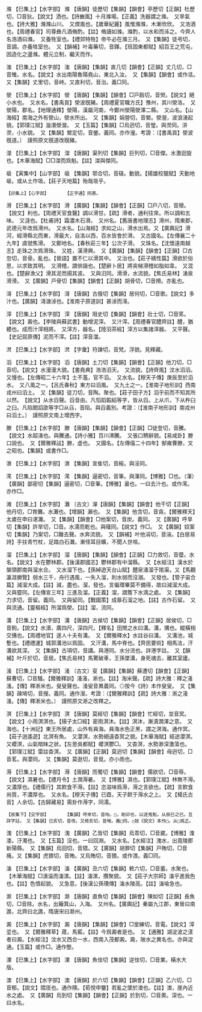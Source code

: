 <!-- { "loadSidebar": true } -->
滌	【巳集上】【水字部】	滌	【唐韻】徒歷切【集韻】【韻會】亭歷切【正韻】杜歷切，□音狄。【說文】洒也。【詩豳風】十月滌場。【正義】洗器謂之滌。　又旱氣也。【詩大雅】滌滌山川。　又煗風也。【歲華紀麗】風惟滌滌，木漸欣欣。　又浩酒也。【周禮春官】司尊彝凡酒脩酌。【註】脩讀如滌。滌酌，以水和而泲之。今齊人名浩酒曰滌。　又養牲室也。【禮郊特牲】帝牛必在滌三月。　又【集韻】徒弔切，音調。亦養牲室也。　又【韻補】叶毒藥切，音鐸。【班固東都賦】紹百王之荒屯，因造化之盪滌。體元立制，繼天而作。 

滍	【巳集上】【水字部】	滍	【唐韻】【集韻】直几切【韻會】【正韻】丈几切，□音雉。水名。【說文】水出南陽魯陽堯山，東北入汝。　又【集韻】【韻會】或作泜。　又【集韻】丈里切，音峙。又直利切，音治。義□同。

滎	【巳集上】【水字部】	滎	【唐韻】【集韻】【韻會】□戸扃切，音熒。【說文】絕小水也。　又水名。【書禹貢】滎波旣豬。【周禮夏官職方氏】豫州，其川滎洛。　又滎陽，郡名。【地理通釋】滎陽，漢屬河南，今鄭州滎陽滎澤二縣。　又山名。【山海經】南海之外有滎山，滎水所出。　又【集韻】娟營切，音縈。滎瀯，波浪湧起貌。【郭璞江賦】漩澴滎瀯。　又【玉篇】【集韻】□烏迥切，音瑩。與濙同。汫濙，小水貌。　又【集韻】縈定切，音鎣。義同。亦作瀅。考證：〔【書禹貢】滎波旣道。〕　謹照原文旣道改旣豬。 

滐	【巳集上】【水字部】	滐	【唐韻】渠列切【集韻】巨列切，□音傑。水激迴旋也。【木華海賦】□□滐而爲魁。【註】滐與傑同。

岋	【寅集中】【山字部】	岋	【集韻】鄂合切，音砐。動貌。【揚雄校獵賦】天動地岋。或从土作圾。【莊子天地篇】殆哉圾乎。

	【卯集上】【心字部】		【正字通】同惎。

滑	【巳集上】【水字部】	滑	【廣韻】【集韻】【韻會】【正韻】□戸八切，音猾。【說文】利也。【周禮天官食醫】調以滑甘。【疏】滑者，通利往來。所以調和五味。　又澾也。【杜甫詩】霜濃木石滑。　又州名。【舊唐書地理志】滑州，隋東郡，武德元年改爲滑州。　又水名。【山海經】求如之山，滑水出焉。又【廣輿記】滑河，經滑縣北而東，滑最大，自洛以西，百水皆會於滑。　又古國名。【左傳襄二十九年】虞虢焦滑。　又鄭地名。【春秋莊三年】公次子滑。　又珠名。【沈懷遠南越志】走珠之次爲滑珠。　又姓，漢滑興。　又【廣韻】【集韻】【韻會】【正韻】□古忽切，音骨。亂也。【晉語】置不仁以滑其中。　又治也。【莊子繕性篇】滑欲於俗思，以求致其明。　又滑稽，謂俳諧也。【楚辭卜居】將突梯滑稽如脂如韋。　又混也。【楚辭漁父】滑其泥而揚其波。　又與汨同。滑滑，水流貌。【焦氏易林】湧泉滑滑。　又【廣韻】戸骨切【集韻】【韻會】【正韻】胡骨切，□音搰。亦亂也。

滒	【巳集上】【水字部】	滒	【唐韻】古俄切【集韻】居何切，□音歌。【說文】多汁也。【廣韻】滒溏淖也。【淮南子原道訓】甚淖而滒。

滓	【巳集上】【水字部】	滓	【唐韻】阻史切【集韻】【韻會】壯士切，□音笫。【說文】澱也。【李陵與蘇武書】動增泥滓。　又汁滓。【周禮春官醴齊註】醴，猶體也。成而汁滓相將。　又滓方，器名。【陸羽茶經】滓方以集諸滓器。　又平聲。【史記屈原傳】泥而不滓。【註】滓音湽。

滼	【巳集上】【水字部】	滼	【字彙】符諫切，音梵。浮貌。見釋藏。

滔	【巳集上】【水字部】	滔	【唐韻】土刀切【集韻】【韻會】【正韻】他刀切，□音叨。【說文】水漫漫大貌。【書堯典】浩浩滔天。　又流貌。【詩齊風】汶水滔滔。　又慢也。【左傳昭二十六年】士不濫，官不滔。　又水名。【穆天子傳】庚辰至於滔水。　又八風之一。【呂氏春秋】東方曰滔風。　又九土之一。【淮南子地形訓】西南戎州曰滔土。　又【集韻】徒刀切，音陶。聚也。【莊子田子方】滔乎前而不知其所以然。　【說文】从水舀聲。舀音由。凡慆蹈韜縚等字，皆从舀。上从爪，下从杵臼之臼。凡陷閻諂欿等字□从臽，音陷。與舀義別。考證：〔【淮南子地形訓】南戎州曰滔土。〕　謹照原文南上增西字。 

滕	【巳集上】【水字部】	滕	【唐韻】【集韻】【韻會】【正韻】□徒登切，音騰。【說文】水超湧也。與騰通。【詩小雅】百川沸騰。　又張口騁辭貌。【易咸卦】滕口說也。　又【爾雅釋詁】滕，虛也。　又國名。【左傳僖二十四年】郜雍曹滕，文之昭也。【集韻】或書作□。

滖	【巳集上】【水字部】	滖	【集韻】宣隹切，音綏。與浽同。

滗	【巳集上】【水字部】	滗	【集韻】逼密切，音筆。與潷同。【博雅】□也。（潷）【廣韻】鄙密切【集韻】逼密切，□音筆。【博雅】盝也。一曰去汁也。或作滗。亦作□。

滩	【巳集上】【水字部】	灘	〔古文〕潬【唐韻】【集韻】【韻會】他干切【正韻】他丹切，□育攤。水灘也。【增韻】瀨也。　又【集韻】他含切，音貪。【爾雅釋天】太歲在申曰涒灘。　又【集韻】【韻會】□他案切，音炭。義同。　又【廣韻】呼旱切【集韻】許旱切，□音。水濡而乾也。與暵同。【說文】作□。　又【廣韻】奴案切【集韻】乃案切，□難去聲。水奔流貌。　又【韻補】叶他涓切，音湍。【白居易詩】手拄靑竹杖，足踏白石灘。漸怪耳目曠，不聞人世喧。

溜	【巳集上】【水字部】	溜	【唐韻】【集韻】【韻會】【正韻】□力救切，音霤。水名。【說文】水在鬱林郡。【後漢郡國志】鬱林郡有中溜縣。　又【水經注】漢水於槃頭郡南與溜水合。　又水溜下也。【孫綽遊天台山賦】醴泉涌溜于隂渠。又【馬觀瀛涯勝覽】弱水三千，舟行遇風，一失入溜，則水弱而沒溺。　又發也。【管子宙合篇】減溜大成。【註】減，盡也。溜，發也。言徧環畢莫不備得，故曰減溜大成。　又與霤同。【左傳宣三年】三進及溜。【正義】溜，謂簷下水滴之處。　又【集韻】力求切，音留。義同。　又與留同。【戰國策】成皋石溜之地。【註】古作石留。　又與流通。【靈樞經】所溜爲滎。【註】溜，流同。

溝	【巳集上】【水字部】	溝	【唐韻】古侯切【集韻】【韻會】【正韻】居侯切，□音鉤。【說文】水瀆，廣四尺，深四尺。【釋名】田閒之水曰溝。溝，搆也。縱橫相交搆也。【周禮地官】遂人十夫有溝。　又【爾雅釋水】水註谷曰溝。　又溝池，城塹也。【禮禮運】城郭溝池以爲固。　又汗溝，馬中脊也。【齊民要術】相馬法，汗溝欲其深。　又【集韻】古項切，音講。與港同。水分流也。詳港字註。　又【韻補】叶斤於切，音居。【焦氏易林】馬驚破車，王孫墜溝，身死魂去，離其室廬。

溞	【巳集上】【水字部】	溞	〔古文〕叜【廣韻】【集韻】蘇遭切【韻會】【正韻】蘇曹切，□音騷。【爾雅釋訓】溞溞，淅也。【註】淘米聲。【疏】詩大雅：釋之溞溞。【傳】釋淅米也。叟叟聲也。溞叟音異義同。◎按今《詩》本作叟叟。　又【集韻】疎鳩切，音搜。義同。通作溲。考證：〔【爾雅釋訓】【疏】詩大雅：淅之溞溞。【傳】釋淅米也。〕　謹照原文淅之改釋之。 

溟	【巳集上】【水字部】	溟	【唐韻】莫經切【集韻】【韻會】忙經切，並音冥。【說文】小雨溟溟也。【揚子太□經】密雨溟沐。【註】溟沐，漸漬潤澤之意。　又海也。【十洲記】東王所居處，山外有員海。員海水色正黑，謂之溟海。通作冥。【莊子逍遙遊】北溟有魚。　又瀴溟，水勢絕遠杳冥之貌。【木華海賦】經途瀴溟。　又巊溟，山氣暗昧之狀。【左思吳都賦】巊溟鬱□。　又杳溟，水勢渺深激蕩也。【郭璞江賦】雷註杳溟。　又【廣韻】【正韻】莫迥切【集韻】【韻會】母迥切，□音茗。與瀴同。　又【集韻】莫逖切，音覓。亦小雨也。

溽	【巳集上】【水字部】	溽	【唐韻】而蜀切【集韻】【韻會】儒欲切，□音辱。【說文】濕暑也。【禮月令】土潤溽暑。　又【博雅】濕也。【郭璞江賦】林無不溽。　又濃厚也。【禮儒行】其飮食不溽。【註】恣滋味爲溽，溽之言欲也。【疏】言飮食尚質，不濃厚也。　又水名。【穆天子傳】已酉，天子飮于溽水之上。　又【楊氏古音】人余切。【古歸藏易】需卦作溽字，同濡。

	【辰集下】【殳字部】		【集韻】呼來切，音咍。□，剛卯也，以逐鬼鬽。从辰巳之巳。互詳字註。　又【集韻】已亥切，音改。又倚亥切，音唉。義□同。○按《說文》本作□。从□爲正。

溾	【巳集上】【水字部】	溾	【廣韻】乙皆切【集韻】烏乖切，□音崴。【博雅】溾涹。汙濁也。　又【玉篇】沒也。一曰回淵。　又水名。【水經注】溾水，出竟陵郡新陽縣。　又【集韻】烏回切，音隈。又【廣韻】胡罪切【集韻】戸賄切，□音瘣。又【集韻】虎猥切，音賄。又烏賄切，音猥。或作渨。義□同。

滀	【巳集上】【水字部】	滀	【廣韻】丑六切【集韻】敕六切，□音蓄。水聚也。【木華海賦】□濆淪而滀漯。【註】滀漯，攢聚貌。　又【莊子大宗師】滀乎進我色也。【註】色憤起貌。　又急意。【後漢公孫瓚傳】滀水陵高。【註】滀喩急也。

滁	【巳集上】【水字部】	滁	【唐韻】直魚切【集韻】【韻會】陳如切【正韻】長魚切，□音除。水名，出簸箕山，入海。　又州名。【廣輿記】秦屬九江郡，東晉曰南譙，北齊曰北譙，隋唐宋曰滁州。

澱	【巳集上】【水字部】	澱	【唐韻】【集韻】【韻會】□堂練切，音電。【說文】滓垽也。　又【爾雅釋草】葴，馬藍。【註】今爲澱者是也。　又【通雅】湖淀波之漾者曰澱。【水經注】汶水又西合一水，西南入茂都澱。澱，陂水之異名也。亦與淀通。【玉篇】或作□。通作壂。

澲	【巳集上】【水字部】	澲	【唐韻】魚怯切【集韻】逆怯切，□音業。橫水大版。

澳	【巳集上】【水字部】	澳	【唐韻】於六切【集韻】【韻會】【正韻】乙六切，□音郁。【說文】隈厓也。通作隩。【荀悅申鑒】若亂之墜於澳也。【註】澳，崖內近水之處。　又【廣韻】烏到切【集韻】【韻會】【正韻】於到切，□音奧。深也。一曰水名。

